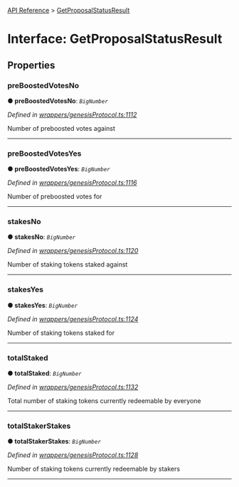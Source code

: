 [API Reference](../README.md) > [GetProposalStatusResult](../interfaces/GetProposalStatusResult.md)



# Interface: GetProposalStatusResult


## Properties
<a id="preBoostedVotesNo"></a>

###  preBoostedVotesNo

**●  preBoostedVotesNo**:  *`BigNumber`* 

*Defined in [wrappers/genesisProtocol.ts:1112](https://github.com/daostack/arc.js/blob/f343aa24/lib/wrappers/genesisProtocol.ts#L1112)*



Number of preboosted votes against




___

<a id="preBoostedVotesYes"></a>

###  preBoostedVotesYes

**●  preBoostedVotesYes**:  *`BigNumber`* 

*Defined in [wrappers/genesisProtocol.ts:1116](https://github.com/daostack/arc.js/blob/f343aa24/lib/wrappers/genesisProtocol.ts#L1116)*



Number of preboosted votes for




___

<a id="stakesNo"></a>

###  stakesNo

**●  stakesNo**:  *`BigNumber`* 

*Defined in [wrappers/genesisProtocol.ts:1120](https://github.com/daostack/arc.js/blob/f343aa24/lib/wrappers/genesisProtocol.ts#L1120)*



Number of staking tokens staked against




___

<a id="stakesYes"></a>

###  stakesYes

**●  stakesYes**:  *`BigNumber`* 

*Defined in [wrappers/genesisProtocol.ts:1124](https://github.com/daostack/arc.js/blob/f343aa24/lib/wrappers/genesisProtocol.ts#L1124)*



Number of staking tokens staked for




___

<a id="totalStaked"></a>

###  totalStaked

**●  totalStaked**:  *`BigNumber`* 

*Defined in [wrappers/genesisProtocol.ts:1132](https://github.com/daostack/arc.js/blob/f343aa24/lib/wrappers/genesisProtocol.ts#L1132)*



Total number of staking tokens currently redeemable by everyone




___

<a id="totalStakerStakes"></a>

###  totalStakerStakes

**●  totalStakerStakes**:  *`BigNumber`* 

*Defined in [wrappers/genesisProtocol.ts:1128](https://github.com/daostack/arc.js/blob/f343aa24/lib/wrappers/genesisProtocol.ts#L1128)*



Number of staking tokens currently redeemable by stakers




___


